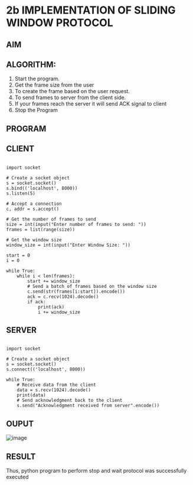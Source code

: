 # 2b IMPLEMENTATION OF SLIDING WINDOW PROTOCOL
## AIM
## ALGORITHM:
1. Start the program.
2. Get the frame size from the user
3. To create the frame based on the user request.
4. To send frames to server from the client side.
5. If your frames reach the server it will send ACK signal to client
6. Stop the Program
## PROGRAM
## CLIENT
```

import socket

# Create a socket object
s = socket.socket()
s.bind(('localhost', 8000))
s.listen(5)

# Accept a connection
c, addr = s.accept()

# Get the number of frames to send
size = int(input("Enter number of frames to send: "))
frames = list(range(size))

# Get the window size
window_size = int(input("Enter Window Size: "))

start = 0
i = 0

while True:
    while i < len(frames):
        start += window_size
        # Send a batch of frames based on the window size
        c.send(str(frames[i:start]).encode())
        ack = c.recv(1024).decode()
        if ack:
            print(ack)
            i += window_size

```
## SERVER
```

import socket

# Create a socket object
s = socket.socket()
s.connect(('localhost', 8000))

while True:
    # Receive data from the client
    data = s.recv(1024).decode()
    print(data)
    # Send acknowledgment back to the client
    s.send("Acknowledgment received from server".encode())

```

## OUPUT

![image](https://github.com/user-attachments/assets/81f910e6-dbfc-44d1-bd58-8a13cbf8fdd8)

## RESULT
Thus, python program to perform stop and wait protocol was successfully executed

